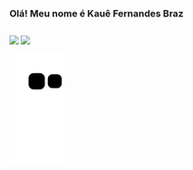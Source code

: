 ### Olá! Meu nome é Kauê Fernandes Braz
  
  ##
 
<div> 
  <a href="https://instagram.com/kauefbraz_" target="_blank"><img src="https://img.shields.io/badge/-Instagram-%23E4405F?style=for-the-badge&logo=instagram&logoColor=white" target="_blank"></a>
  <a href="https://www.linkedin.com/in/kau%C3%AA-fernandes-braz-1492b520a/" target="_blank"><img src="https://img.shields.io/badge/-LinkedIn-%230077B5?style=for-the-badge&logo=linkedin&logoColor=white" target="_blank"></a> 
 
</div>

![Snake animation](https://github.com/rafaballerini/rafaballerini/blob/output/github-contribution-grid-snake.svg)

